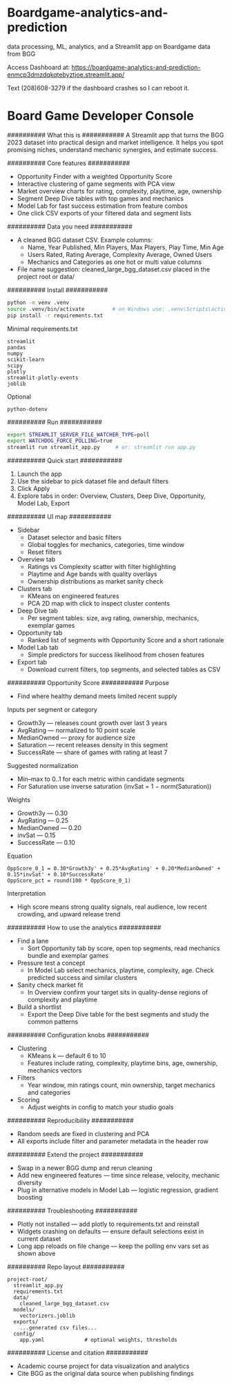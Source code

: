 # Boardgame-analytics-and-prediction
data processing, ML, analytics, and a Streamlit app on Boardgame data from BGG

Access Dashboard at: 
https://boardgame-analytics-and-prediction-enmcp3dmzdqkqtebyztjoe.streamlit.app/

Text (208)608-3279 if the dashboard crashes so I can reboot it. 

# Board Game Developer Console

########## What this is ###########
A Streamlit app that turns the BGG 2023 dataset into practical design and market intelligence. It helps you spot promising niches, understand mechanic synergies, and estimate success.

########## Core features ###########
* Opportunity Finder with a weighted Opportunity Score
* Interactive clustering of game segments with PCA view
* Market overview charts for rating, complexity, playtime, age, ownership
* Segment Deep Dive tables with top games and mechanics
* Model Lab for fast success estimation from feature combos
* One click CSV exports of your filtered data and segment lists

########## Data you need ###########
* A cleaned BGG dataset CSV. Example columns:
  * Name, Year Published, Min Players, Max Players, Play Time, Min Age
  * Users Rated, Rating Average, Complexity Average, Owned Users
  * Mechanics and Categories as one hot or multi value columns
* File name suggestion: cleaned_large_bgg_dataset.csv placed in the project root or data/

########## Install ###########
```bash
python -m venv .venv
source .venv/bin/activate         # on Windows use: .venv\Scripts\activate
pip install -r requirements.txt
```

Minimal requirements.txt
```
streamlit
pandas
numpy
scikit-learn
scipy
plotly
streamlit-plotly-events
joblib
```

Optional
```
python-dotenv
```

########## Run ###########
```bash
export STREAMLIT_SERVER_FILE_WATCHER_TYPE=poll
export WATCHDOG_FORCE_POLLING=true
streamlit run streamlit_app.py     # or: streamlit run app.py
```

########## Quick start ###########
1) Launch the app  
2) Use the sidebar to pick dataset file and default filters  
3) Click Apply  
4) Explore tabs in order: Overview, Clusters, Deep Dive, Opportunity, Model Lab, Export

########## UI map ###########
* Sidebar
  * Dataset selector and basic filters
  * Global toggles for mechanics, categories, time window
  * Reset filters
* Overview tab
  * Ratings vs Complexity scatter with filter highlighting
  * Playtime and Age bands with quality overlays
  * Ownership distributions as market sanity check
* Clusters tab
  * KMeans on engineered features
  * PCA 2D map with click to inspect cluster contents
* Deep Dive tab
  * Per segment tables: size, avg rating, ownership, mechanics, exemplar games
* Opportunity tab
  * Ranked list of segments with Opportunity Score and a short rationale
* Model Lab tab
  * Simple predictors for success likelihood from chosen features
* Export tab
  * Download current filters, top segments, and selected tables as CSV

########## Opportunity Score ###########
Purpose
* Find where healthy demand meets limited recent supply

Inputs per segment or category
* Growth3y — releases count growth over last 3 years
* AvgRating — normalized to 10 point scale
* MedianOwned — proxy for audience size
* Saturation — recent releases density in this segment
* SuccessRate — share of games with rating at least 7

Suggested normalization
* Min–max to 0..1 for each metric within candidate segments
* For Saturation use inverse saturation (invSat = 1 − norm(Saturation))

Weights
* Growth3y — 0.30
* AvgRating — 0.25
* MedianOwned — 0.20
* invSat — 0.15
* SuccessRate — 0.10

Equation
```
OppScore_0_1 = 0.30*Growth3y' + 0.25*AvgRating' + 0.20*MedianOwned' + 0.15*invSat' + 0.10*SuccessRate'
OppScore_pct = round(100 * OppScore_0_1)
```

Interpretation
* High score means strong quality signals, real audience, low recent crowding, and upward release trend

########## How to use the analytics ###########
* Find a lane
  * Sort Opportunity tab by score, open top segments, read mechanics bundle and exemplar games
* Pressure test a concept
  * In Model Lab select mechanics, playtime, complexity, age. Check predicted success and similar clusters
* Sanity check market fit
  * In Overview confirm your target sits in quality-dense regions of complexity and playtime
* Build a shortlist
  * Export the Deep Dive table for the best segments and study the common patterns

########## Configuration knobs ###########
* Clustering
  * KMeans k — default 6 to 10
  * Features include rating, complexity, playtime bins, age, ownership, mechanics vectors
* Filters
  * Year window, min ratings count, min ownership, target mechanics and categories
* Scoring
  * Adjust weights in config to match your studio goals

########## Reproducibility ###########
* Random seeds are fixed in clustering and PCA
* All exports include filter and parameter metadata in the header row

########## Extend the project ###########
* Swap in a newer BGG dump and rerun cleaning
* Add new engineered features — time since release, velocity, mechanic diversity
* Plug in alternative models in Model Lab — logistic regression, gradient boosting

########## Troubleshooting ###########
* Plotly not installed — add plotly to requirements.txt and reinstall
* Widgets crashing on defaults — ensure default selections exist in current dataset
* Long app reloads on file change — keep the polling env vars set as shown above

########## Repo layout ###########
```
project-root/
  streamlit_app.py
  requirements.txt
  data/
    cleaned_large_bgg_dataset.csv
  models/
    vectorizers.joblib
  exports/
    ...generated csv files...
  config/
    app.yaml             # optional weights, thresholds
```

########## License and citation ###########
* Academic course project for data visualization and analytics  
* Cite BGG as the original data source when publishing findings

